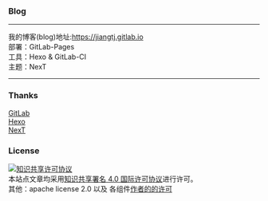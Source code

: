 ### Blog

---

我的博客(blog)地址:<https://jiangtj.gitlab.io>  
部署：GitLab-Pages  
工具：Hexo & GitLab-CI  
主题：NexT  

---


### Thanks

[GitLab](https://gitlab.com/groups/pages)  
[Hexo](https://hexo.io/)  
[NexT](https://github.com/theme-next)   

### License

<a rel="license" href="http://creativecommons.org/licenses/by/4.0/"><img alt="知识共享许可协议" style="border-width:0" src="https://i.creativecommons.org/l/by/4.0/88x31.png" /></a><br />本站点文章均采用<a rel="license" href="http://creativecommons.org/licenses/by/4.0/">知识共享署名 4.0 国际许可协议</a>进行许可。     
其他：apache license 2.0 以及 各组件[作者的的许可](disclaimer.md)
